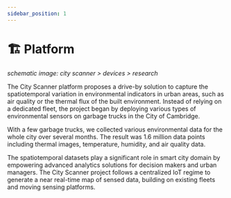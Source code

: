 ```yaml
---
sidebar_position: 1
---
```


# 🏗️ Platform

<!-- Explain how all different researches and devices are structured under the long-term City Scanner project. -->

_schematic image: city scanner > devices > research_

The City Scanner platform proposes a drive-by solution to capture the spatiotemporal variation in environmental indicators in urban areas, such as air quality or the thermal flux of the built environment. Instead of relying on a dedicated fleet, the project began by deploying various types of environmental sensors on garbage trucks in the City of Cambridge.

With a few garbage trucks, we collected various environmental data for the whole city over several months. The result was 1.6 million data points including thermal images, temperature, humidity, and air quality data.

The spatio­temporal datasets play a significant role in smart city domain by empowering advanced analytics solutions for decision makers and urban managers. The City Scanner project follows a centralized IoT regime to generate a near real-time map of sensed data, building on existing fleets and moving sensing platforms.